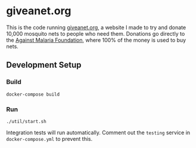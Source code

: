 # giveanet.org

This is the code running [giveanet.org](https://giveanet.org/), a website I made to try and donate 10,000 mosquito nets to people who need them. Donations go directly to the [Against Malaria Foundation](https://againstmalaria.com), where 100% of the money is used to buy nets.

## Development Setup

### Build
```
docker-compose build
```
### Run
```
./util/start.sh
```

Integration tests will run automatically. Comment out the `testing` service in `docker-compose.yml` to prevent this.
